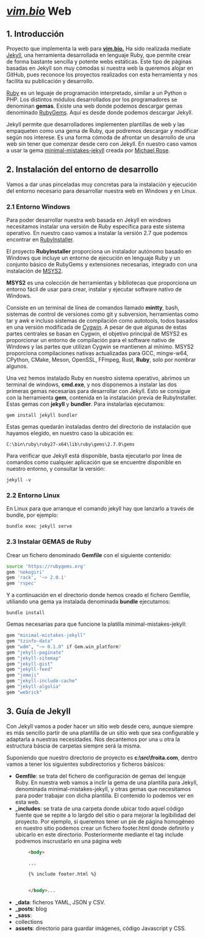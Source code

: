 # ***[vim.bio](https://vim.bio)*** Web

## 1. Introducción

Proyecto que implementa la web para **[vim.bio.](https://vim.bio)** Ha sido realizada
mediate [Jekyll](https://jekyllrb.com/), una herramienta desarrollada en lenguaje Ruby, que
permite crear de forma bastante sencilla y potente webs estáticas. Este tipo de páginas basadas en Jekyll son muy cómodas si nuestra web la queremos alojar en GitHub, pues reconoce los proyectos realizados con esta herramienta y nos facilita su publicación y desarrollo.

[Ruby](https://www.ruby-lang.org) es un leguaje de programación interpretado, similar a un Python o PHP. Los distintos módulos desarrollados por los programadores se denominan **gemas**. Existe una web donde podemos descargar gemas denominado [RubyGems](https://rubygems.org/). Aquí es desde donde podemos descargar Jekyll.

Jekyll permite que desarrolladores implementen plantillas de web y las empaqueten como una gema de Ruby, que podremos descargar y modificar según nos interese. Es una forma cómoda de afrontar un desarrollo de una web sin tener que comenzar desde cero con Jekyll. En nuestro caso vamos a usar la gema [minimal-mistakes-jekyll](https://mmistakes.github.io/minimal-mistakes/) creada por
[Michael Rose](https://github.com/mmistakes).

## 2. Instalación del entorno de desarrollo

Vamos a dar unas pinceladas muy concretas para la instalación y ejecución
del entorno necesario para desarrollar nuestra web en Windows y en Linux.

### 2.1 Entorno Windows

Para poder desarrollar nuestra web basada en Jekyll en windows necesitamos instalar una versión de Ruby específica para este sistema operativo. En nuestro caso vamos a instalar la versión 2.7 que podemos encontrar en [RubyInstaller](https://rubyinstaller.org/).

El proyecto **RubyInstaller** proporciona un instalador autónomo basado en Windows que incluye un entorno de ejecución en lenguaje Ruby y un conjunto básico de RubyGems y extensiones necesarias, integrado con una instalación de [MSYS2](https://www.msys2.org/).

**MSYS2** es una colección de herramientas y bibliotecas que proporciona un entorno fácil de usar para crear, instalar y ejecutar software nativo de Windows.

Consiste en un terminal de línea de comandos llamado **mintty**, bash, sistemas de control de versiones como git y subversion, herramientas como tar y awk e incluso sistemas de compilación como autotools, todos basados ​​en una versión modificada de [Cygwin](https://www.cygwin.com/). A pesar de que algunas de estas partes centrales se basan en Cygwin, el objetivo principal de MSYS2 es proporcionar un entorno de compilación para el software nativo de Windows y las partes que utilizan Cygwin se mantienen al mínimo. MSYS2 proporciona compilaciones nativas actualizadas para GCC, mingw-w64, CPython, CMake, Meson, OpenSSL, FFmpeg, Rust, **Ruby**, solo por nombrar algunos.

Una vez hemos instalado Ruby en nuestro sistema operativo, abrimos un terminal de windows, **cmd.exe**, y nos disponemos a instalar las dos primeras gemas necesarias para desarrollar con Jekyll. Esto se consigue con la herramienta **gem**, contenida en la instalación previa de RubyInstaller. Estas gemas con **jekyll** y **bundler**. Para instalarlas ejecutamos:

```
gem install jekyll bundler
```

Estas gemas quedarán instaladas dentro del directorio de instalación que hayamos elegido, en nuestro caso la ubicación es:

```
C:\bin\ruby\ruby27-x64\lib\ruby\gems\2.7.0\gems
```

Para verificar que Jekyll está disponible, basta ejecutarlo por línea de comandos como cualquier aplicación que se encuentre disponible en nuestro entorno, y consultar la versión:

```
jekyll -v
```

### 2.2 Entorno Linux

En Linux para que arranque el comando jekyll hay que lanzarlo a través de bundle, por ejemplo:

```
bundle exec jekyll serve
```

### 2.3 Instalar GEMAS de Ruby

Crear un fichero denominado **Gemfile** con el siguiente contenido:

```bash
source 'https://rubygems.org'
gem 'nokogiri'
gem 'rack', '~> 2.0.1'
gem 'rspec'
```

Y a continuación en el directorio donde hemos creado el fichero Gemfile, utiliando una gema ya instalada denominada **bundle** ejecutamos:

```
bundle install
```

Gemas necesarias para que funcione la platilla minimal-mistakes-jekyll:

```bash
gem "minimal-mistakes-jekyll"
gem "tzinfo-data"
gem "wdm", "~> 0.1.0" if Gem.win_platform?
gem "jekyll-paginate"
gem "jekyll-sitemap"
gem "jekyll-gist"
gem "jekyll-feed"
gem "jemoji"
gem "jekyll-include-cache"
gem "jekyll-algolia"
gem "webrick"
```

## 3. Guía de Jekyll

Con Jekyll vamos a poder hacer un sitio web desde cero, aunque siempre es más sencillo partir de una plantilla de un sitio web que sea configurable y adaptarla a nuestras necesidades. Nos decantemos por una u otra la estructura báscia de carpetas siempre será la misma.

Suponiendo que nuestro directorio de proyecto es **c:\src\froita.com**, dentro vamos a tener los siguientes subdirectorios y ficheros básicos:

- **Gemfile**: se trata del fichero de configuración de gemas del lenguje Ruby. En nuestra web vamos a inclir la gema de una plantilla para Jekyll, denominada minimal-mistakes-jekyll, y otras gemas que necesitamos para poder trabajar con dicha plantilla. El contenido lo podemos ver en esta web.
- **_includes**: se trata de una carpeta donde ubicar todo aquel código fuente que se repite a lo largdo del sitio o para mejorar la legibilidad del proyecto. Por ejemplo, si queremos tener un pie de página homogéneo en nuestro sitio podemos crear un fichero footer.html donde definirlo y ubicarlo en este directorio. Posteriormente mediante el tag include podremos inscrustarlo en una página web

```html
        <body>

        ...

        {% include footer.html %}


        </body>...
```

- **_data**: ficheros YAML, JSON y CSV.
- **_posts**: blog
- **_sass**:
- collections
- **assets**: directorio para guardar imágenes, código Javascript y CSS.






